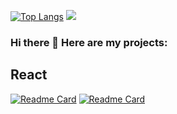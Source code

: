 [![Top Langs](https://github-readme-stats.vercel.app/api/top-langs/?username=gergeorg&theme=dracula&layout=compact)](https://github.com/anuraghazra/github-readme-stats)
<img src="https://github-readme-stats.vercel.app/api?username=gergeorg&show_icons=true&count_private=true&theme=dracula">
### Hi there 👋 Here are my projects:

## React

[![Readme Card](https://github-readme-stats.vercel.app/api/pin/?username=gergeorg&repo=top-app&theme=dracula)](https://github.com/gergeorg/top-app)
[![Readme Card](https://github-readme-stats.vercel.app/api/pin/?username=gergeorg&repo=inspired&theme=dracula)](https://github.com/gergeorg/inspired)

<!--
**gergeorg/gergeorg** is a ✨ _special_ ✨ repository because its `README.md` (this file) appears on your GitHub profile.

Here are some ideas to get you started:

- 🔭 I’m currently working on ...
- 🌱 I’m currently learning ...
- 👯 I’m looking to collaborate on ...
- 🤔 I’m looking for help with ...
- 💬 Ask me about ...
- 📫 How to reach me: ...
- 😄 Pronouns: ...
- ⚡ Fun fact: ...
-->
